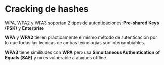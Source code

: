 # Cracking de hashes

WPA, WPA2 y WPA3 soportan 2 tipos de autenticaciones: **Pre-shared Keys (PSK)** y **Enterprise**

**WPA** y **WPA2** tienen prácticamente el mismo método de autenticación por lo que todas las técnicas de ambas tecnologías son intercambiables.

**WPA3** tiene similitudes con **WPA** pero usa **Simultaneous Authentication of Equals (SAE)** y no es vulnerable a ataques offline.


